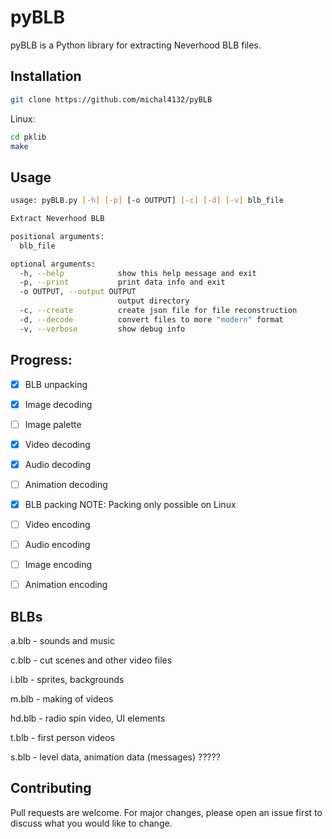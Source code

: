 # pyBLB

pyBLB is a Python library for extracting Neverhood BLB files.

## Installation
```bash
git clone https://github.com/michal4132/pyBLB
```
Linux:
```bash
cd pklib
make
```

## Usage

```bash
usage: pyBLB.py [-h] [-p] [-o OUTPUT] [-c] [-d] [-v] blb_file

Extract Neverhood BLB

positional arguments:
  blb_file

optional arguments:
  -h, --help            show this help message and exit
  -p, --print           print data info and exit
  -o OUTPUT, --output OUTPUT
                        output directory
  -c, --create          create json file for file reconstruction
  -d, --decode          convert files to more "modern" format
  -v, --verbose         show debug info
```
## Progress:
- [x] BLB unpacking
- [x] Image decoding
- [ ] Image palette 
- [x] Video decoding
- [x] Audio decoding
- [ ] Animation decoding

- [x] BLB packing NOTE: Packing only possible on Linux
- [ ] Video encoding
- [ ] Audio encoding
- [ ] Image encoding
- [ ] Animation encoding

## BLBs
a.blb  - sounds and music

c.blb  - cut scenes and other video files

i.blb  - sprites, backgrounds

m.blb  - making of videos

hd.blb - radio spin video, UI elements

t.blb  - first person videos

s.blb  - level data, animation data (messages) ?????


## Contributing
Pull requests are welcome. For major changes, please open an issue first to discuss what you would like to change.
